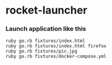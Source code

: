 # rocket-launcher

### Launch application like this
```
ruby go.rb fixtures/index.html
ruby go.rb fixtures/index.html firefox
ruby go.rb fixtures/pic.jpg
ruby go.rb fixtures/docker-compose.yml
```